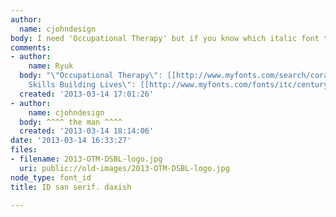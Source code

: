 ```yaml
---
author:
  name: cjohndesign
body: I need 'Occupational Therapy' but if you know which italic font that is...
comments:
- author:
    name: Ryuk
  body: "\"Occupational Therapy\": [[http://www.myfonts.com/search/cora|Cora]]\r\n\"Developping
    Skills Building Lives\": [[http://www.myfonts.com/fonts/itc/century|Century]]"
  created: '2013-03-14 17:01:26'
- author:
    name: cjohndesign
  body: ^^^^ the man ^^^^
  created: '2013-03-14 18:14:06'
date: '2013-03-14 16:33:27'
files:
- filename: 2013-OTM-DSBL-logo.jpg
  uri: public://old-images/2013-OTM-DSBL-logo.jpg
node_type: font_id
title: ID san serif. daxish

---
```

